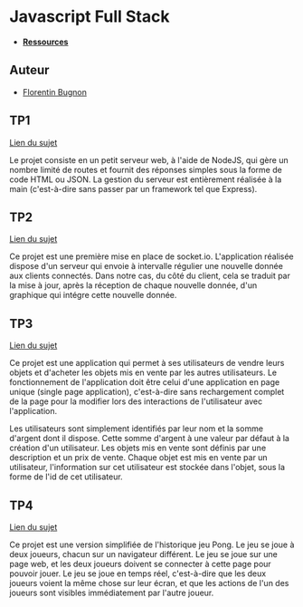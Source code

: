 # Javascript Full Stack

- **[Ressources](https://www.fil.univ-lille.fr/~routier/enseignement/licence/jsfs/)**

## Auteur

- [Florentin Bugnon](https://github.com/Florenpain)

## TP1

[Lien du sujet](https://www.fil.univ-lille.fr/~routier/enseignement/licence/jsfs/tdtp/toy-server.html)

Le projet consiste en un petit serveur web, à l'aide de NodeJS, qui gère un nombre limité de routes et fournit des réponses simples sous la forme de code HTML ou JSON.
La gestion du serveur est entièrement réalisée à la main (c'est-à-dire sans passer par un framework tel que Express).

## TP2

[Lien du sujet](https://www.fil.univ-lille.fr/~routier/enseignement/licence/jsfs/tdtp/chartio.html)

Ce projet est une première mise en place de socket.io. L'application réalisée dispose d'un serveur qui envoie à intervalle régulier une nouvelle donnée aux clients connectés. 
Dans notre cas, du côté du client, cela se traduit par la mise à jour, après la réception de chaque nouvelle donnée, d'un graphique qui intégre cette nouvelle donnée.

## TP3

[Lien du sujet](https://www.fil.univ-lille.fr/~routier/enseignement/licence/jsfs/tdtp/sellyours.html)

Ce projet est une application qui permet à ses utilisateurs de vendre leurs objets et d'acheter les objets mis en vente par les autres utilisateurs. Le fonctionnement de l'application doit être celui d'une application en page unique (single page application), c'est-à-dire sans rechargement complet de la page pour la modifier lors des interactions de l'utilisateur avec l'application.

Les utilisateurs sont simplement identifiés par leur nom et la somme d'argent dont il dispose. Cette somme d'argent à une valeur par défaut à la création d'un utilisateur.
Les objets mis en vente sont définis par une description et un prix de vente. Chaque objet est mis en vente par un utilisateur, l'information sur cet utilisateur est stockée dans l'objet, sous la forme de l'id de cet utilisateur.

## TP4

[Lien du sujet](https://www.fil.univ-lille.fr/~routier/enseignement/licence/jsfs/tdtp/pong.html)

Ce projet est une version simplifiée de l'historique jeu Pong. Le jeu se joue à deux joueurs, chacun sur un navigateur différent. Le jeu se joue sur une page web, et les deux joueurs doivent se connecter à cette page pour pouvoir jouer. Le jeu se joue en temps réel, c'est-à-dire que les deux joueurs voient la même chose sur leur écran, et que les actions de l'un des joueurs sont visibles immédiatement par l'autre joueur.
